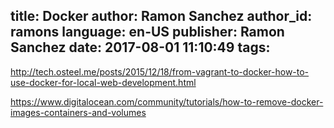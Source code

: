 title: Docker
author: Ramon Sanchez
author_id: ramons
language: en-US
publisher: Ramon Sanchez
date: 2017-08-01 11:10:49
tags:
---
http://tech.osteel.me/posts/2015/12/18/from-vagrant-to-docker-how-to-use-docker-for-local-web-development.html

https://www.digitalocean.com/community/tutorials/how-to-remove-docker-images-containers-and-volumes